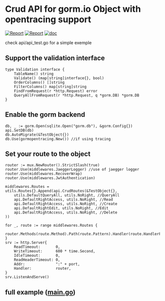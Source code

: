 # Crud API for gorm.io Object with opentracing support

[![Report](https://goreportcard.com/badge/github.com/loupzeur/go-crud-api)](https://goreportcard.com/report/github.com/loupzeur/go-crud-api)
[![Report](https://img.shields.io/badge/license-MIT-brightgreen.svg)](https://opensource.org/licenses/MIT)
[![doc](https://camo.githubusercontent.com/d1a67a692a0fa15f86748f98a790a28b2086e50ee6cc85015010745183b26eed/68747470733a2f2f696d672e736869656c64732e696f2f62616467652f676f2e6465762d7265666572656e63652d626c75653f6c6f676f3d676f266c6f676f436f6c6f723d7768697465)](https://pkg.go.dev/github.com/loupzeur/go-crud-api)


check api/api_test.go for a simple exemple

## Support the validation interface 
```
type Validation interface {
	TableName() string
	Validate() (map[string]interface{}, bool)
	OrderColumns() []string
	FilterColumns() map[string]string
	FindFromRequest(r *http.Request) error
	QueryAllFromRequest(r *http.Request, q *gorm.DB) *gorm.DB
}
```

## Enable the gorm backend

```
db, _ := gorm.Open(sqlite.Open("gorm.db"), &gorm.Config{})
api.SetDB(db)
db.AutoMigrate(&TestObject{})
db.Use(gormopentracing.New()) //if using tracing
```


## Set your route to the object

```
router := mux.NewRouter().StrictSlash(true)
router.Use(middlewares.JaeggerLogger) //use of jaegger logger
router.Use(middlewares.RecoverWrap)
router.Use(middlewares.JwtAuthentication)

middlewares.Routes = utils.Routes{}.Append(api.CrudRoutes(&TestObject{},
    utils.DefaultQueryAll, utils.NoRight, //QueryAll
    api.DefaultRightAccess, utils.NoRight, //Read
    api.DefaultRightAccess, utils.NoRight, //Create
    api.DefaultRightEdit, utils.NoRight, //Edit
    api.DefaultRightAccess, utils.NoRight, //Delete
))

for _, route := range middlewares.Routes {
    router.Methods(route.Method).Path(route.Pattern).Handler(route.HandlerFunc).Name(route.Name)
}
srv := http.Server{
    ReadTimeout:       0,
    WriteTimeout:      600 * time.Second,
    IdleTimeout:       0,
    ReadHeaderTimeout: 0,
    Addr:              ":" + port,
    Handler:           router,
}
srv.ListenAndServe()
```


## full example ([main.go](https://github.com/loupzeur/go-crud-api/blob/master/main.go))
